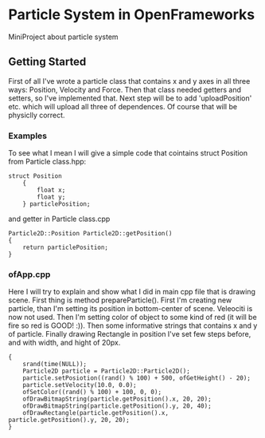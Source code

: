 
# Particle System in OpenFrameworks

MiniProject about particle system

## Getting Started

First of all I've wrote a particle class that contains x and y axes in all three ways: Position, Velocity and Force.
Then that class needed getters and setters, so I've implemented that.
Next step will be to add 'uploadPosition' etc. which will upload all three of dependences. Of course that will be physiclly correct.

### Examples

To see what I mean I will give a simple code that cointains struct Position from Particle class.hpp:

```
struct Position
    {
        float x;
        float y;
    } particlePosition;
```

and getter in Particle class.cpp

```
Particle2D::Position Particle2D::getPosition()
{
    return particlePosition;
}
```

### ofApp.cpp

Here I will try to explain and show what I did in main cpp file that is drawing scene.
First thing is method prepareParticle().
First I'm creating new particle, than I'm setting its position in bottom-center of scene.
Veleociti is now not used.
Then I'm setting color of object to some kind of red (it will be fire so red is GOOD! :)).
Then some informative strings that contains x and y of particle.
Finally drawing Rectangle in position I've set few steps before, and with width, and hight of 20px.

```
{
    srand(time(NULL));
    Particle2D particle = Particle2D::Particle2D();
    particle.setPosiotion((rand() % 100) + 500, ofGetHeight() - 20);
    particle.setVelocity(10.0, 0.0);
    ofSetColor((rand() % 100) + 100, 0, 0);
    ofDrawBitmapString(particle.getPosition().x, 20, 20);
    ofDrawBitmapString(particle.getPosition().y, 20, 40);
    ofDrawRectangle(particle.getPosition().x, particle.getPosition().y, 20, 20);
}
```
